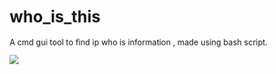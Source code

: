 # who_is_this
A cmd gui tool to find ip who is  information , made using bash script.

![](https://cloudspoint.xyz/wp-content/uploads/2022/02/whois-.png)
